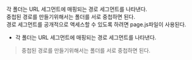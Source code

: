 <div>각 폴더는 URL 세그먼트에 매핑되는 경로 세그먼트를 나타낸다.</div>
<div>중첩된 경로를 만들기위해서는 폴더를 서로 중첩하면 된다.</div>
<div>경로 세그먼트를 공개적으로 액세스할 수 있도록 하려면 page.js파일이 사용된다.</div>

* 각 폴더는 URL 세그먼트에 매핑되는 경로 세그먼트를 나타낸다.
> 중첩된 경로를 만들기위해서는 폴더를 서로 중첩하면 된다.
